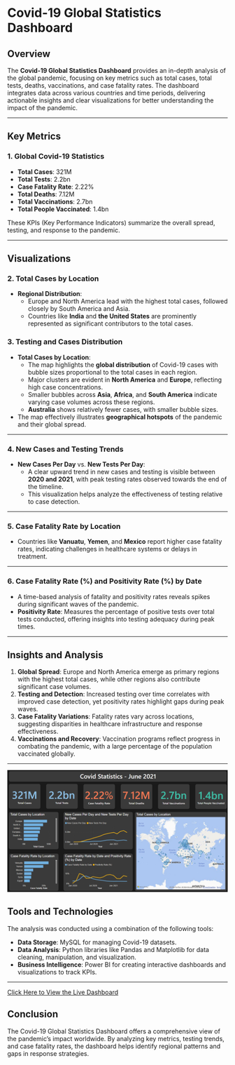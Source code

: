 # Covid-19 Global Statistics Dashboard

## Overview

The **Covid-19 Global Statistics Dashboard** provides an in-depth analysis of the global pandemic, focusing on key metrics such as total cases, total tests, deaths, vaccinations, and case fatality rates. The dashboard integrates data across various countries and time periods, delivering actionable insights and clear visualizations for better understanding the impact of the pandemic.

---

## **Key Metrics**

### **1. Global Covid-19 Statistics**  
- **Total Cases**: 321M  
- **Total Tests**: 2.2bn  
- **Case Fatality Rate**: 2.22%  
- **Total Deaths**: 7.12M  
- **Total Vaccinations**: 2.7bn  
- **Total People Vaccinated**: 1.4bn  

These KPIs (Key Performance Indicators) summarize the overall spread, testing, and response to the pandemic.

---

## **Visualizations**

### **2. Total Cases by Location**  
- **Regional Distribution**:  
   - Europe and North America lead with the highest total cases, followed closely by South America and Asia.  
   - Countries like **India** and **the United States** are prominently represented as significant contributors to the total cases.  

### **3. Testing and Cases Distribution**  
- **Total Cases by Location**:  
   - The map highlights the **global distribution** of Covid-19 cases with bubble sizes proportional to the total cases in each region.  
   - Major clusters are evident in **North America** and **Europe**, reflecting high case concentrations.  
   - Smaller bubbles across **Asia**, **Africa**, and **South America** indicate varying case volumes across these regions.  
   - **Australia** shows relatively fewer cases, with smaller bubble sizes.  
- The map effectively illustrates **geographical hotspots** of the pandemic and their global spread.  

<!-- ![Total Cases Map](image-link-here) -->

---

### **4. New Cases and Testing Trends**  
- **New Cases Per Day** vs. **New Tests Per Day**:  
   - A clear upward trend in new cases and testing is visible between **2020 and 2021**, with peak testing rates observed towards the end of the timeline.  
   - This visualization helps analyze the effectiveness of testing relative to case detection.

---

### **5. Case Fatality Rate by Location**  
- Countries like **Vanuatu**, **Yemen**, and **Mexico** report higher case fatality rates, indicating challenges in healthcare systems or delays in treatment.

---

### **6. Case Fatality Rate (%) and Positivity Rate (%) by Date**  
- A time-based analysis of fatality and positivity rates reveals spikes during significant waves of the pandemic.  
- **Positivity Rate**: Measures the percentage of positive tests over total tests conducted, offering insights into testing adequacy during peak times.

---

## Insights and Analysis

1. **Global Spread**: Europe and North America emerge as primary regions with the highest total cases, while other regions also contribute significant case volumes.  
2. **Testing and Detection**: Increased testing over time correlates with improved case detection, yet positivity rates highlight gaps during peak waves.  
3. **Case Fatality Variations**: Fatality rates vary across locations, suggesting disparities in healthcare infrastructure and response effectiveness.  
4. **Vaccinations and Recovery**: Vaccination programs reflect progress in combating the pandemic, with a large percentage of the population vaccinated globally.  

---

![Dashboard Overview](images/Covid_DB.png)


## Tools and Technologies

The analysis was conducted using a combination of the following tools:
- **Data Storage**: MySQL for managing Covid-19 datasets.  
- **Data Analysis**: Python libraries like Pandas and Matplotlib for data cleaning, manipulation, and visualization.  
- **Business Intelligence**: Power BI for creating interactive dashboards and visualizations to track KPIs.  

---

[Click Here to View the Live Dashboard](https://mavenanalytics.io/project/23390)


## Conclusion

The Covid-19 Global Statistics Dashboard offers a comprehensive view of the pandemic’s impact worldwide. By analyzing key metrics, testing trends, and case fatality rates, the dashboard helps identify regional patterns and gaps in response strategies.
